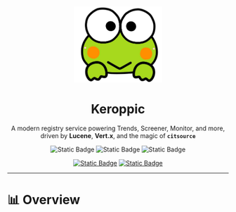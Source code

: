 <div align="center">
  
<img src="assets/keroppic.png" width="200">
  
# Keroppic

A modern registry service powering Trends, Screener, Monitor, and more,<br />
driven by **Lucene**, **Vert.x**, and the magic of **`citsource`**

![Static Badge](https://img.shields.io/badge/ORGANIZATION-Citadel-%23082157?logoSize=auto)
![Static Badge](https://img.shields.io/badge/DEPARTMENT-Equities-%231041B3?logoSize=auto)
![Static Badge](https://img.shields.io/badge/TEAM-Analytics-%234D8FFF?logoSize=auto)

[![Static Badge](https://img.shields.io/badge/TRENDS2-%23082157?style=for-the-badge&logoSize=auto)](https://web-apps.citadelgroup.com/equities/trends-two)
[![Static Badge](https://img.shields.io/badge/CONTACT-%23082157?style=for-the-badge&logoSize=auto)](mailto:eq-rm-analytics@citadel.com)
</div>

---

# 📊 Overview
